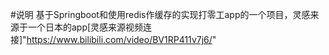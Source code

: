 #说明
基于Springboot和使用redis作缓存的实现打零工app的一个项目，灵感来源于一个日本的app[灵感来源视频连接]"https://www.bilibili.com/video/BV1RP411v7j6/"
